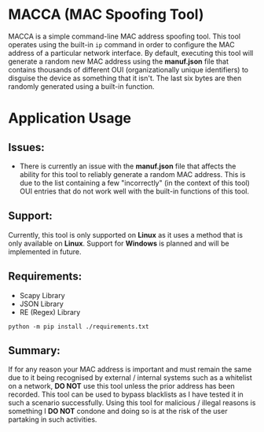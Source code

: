 # MACCA (MAC Spoofing Tool)
MACCA is a simple command-line MAC address spoofing tool. This tool operates using the built-in `ip` command in order to configure the MAC address of a particular network interface. By default, executing this tool will generate a random new MAC address using the **manuf.json** file that contains thousands of different OUI (organizationally unique identifiers) to disguise the device as something that it isn't. The last six bytes are then randomly generated using a built-in function.
# Application Usage
## Issues:
- There is currently an issue with the **manuf.json** file that affects the ability for this tool to reliably generate a random MAC address. This is due to the list containing a few "incorrectly" (in the context of this tool) OUI entries that do not work well with the built-in functions of this tool.
## Support:
Currently, this tool is only supported on **Linux** as it uses a method that is only available on **Linux**. Support for **Windows** is planned and will be implemented in future.
## Requirements:
- Scapy Library
- JSON Library
- RE (Regex) Library
```
python -m pip install ./requirements.txt
```
## Summary:
If for any reason your MAC address is important and must remain the same due to it being recognised by external / internal systems such as a whitelist on a network, **DO NOT** use this tool unless the prior address has been recorded. This tool can be used to bypass blacklists as I have tested it in such a scenario successfully. Using this tool for malicious / illegal reasons is something I **DO NOT** condone and doing so is at the risk of the user partaking in such activities.